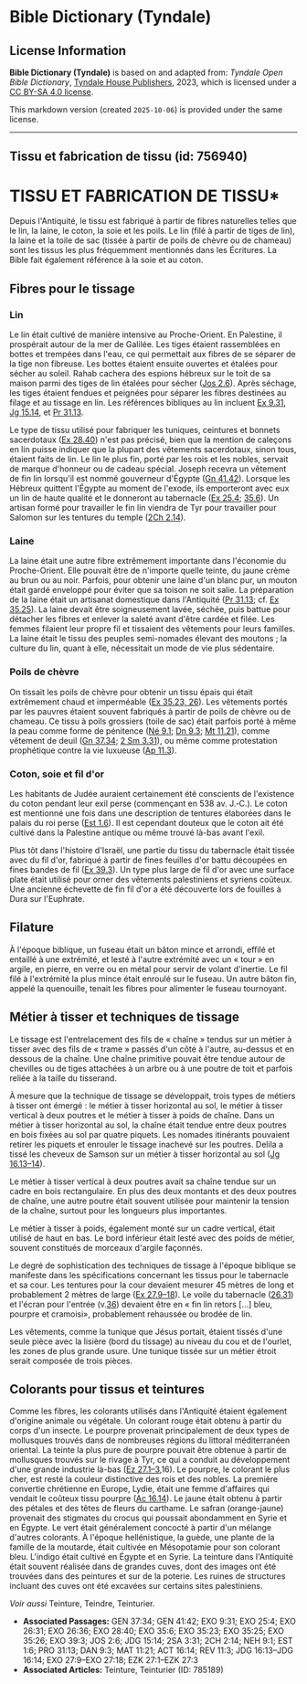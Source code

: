 # Bible Dictionary (Tyndale)

## License Information

**Bible Dictionary (Tyndale)** is based on and adapted from: _Tyndale Open Bible Dictionary_, [Tyndale House Publishers](https://tyndaleopenresources.com/), 2023, which is licensed under a [CC BY-SA 4.0 license](https://creativecommons.org/licenses/by-sa/4.0/legalcode.en).

This markdown version (created `2025-10-06`) is provided under the same license.



--------------------------------

## Tissu et fabrication de tissu (id: 756940)

TISSU ET FABRICATION DE TISSU\*
===============================

Depuis l'Antiquité, le tissu est fabriqué à partir de fibres naturelles telles que le lin, la laine, le coton, la soie et les poils. Le lin (filé à partir de tiges de lin), la laine et la toile de sac (tissée à partir de poils de chèvre ou de chameau) sont les tissus les plus fréquemment mentionnés dans les Écritures. La Bible fait également référence à la soie et au coton.

Fibres pour le tissage
----------------------

### Lin

Le lin était cultivé de manière intensive au Proche\-Orient. En Palestine, il prospérait autour de la mer de Galilée. Les tiges étaient rassemblées en bottes et trempées dans l'eau, ce qui permettait aux fibres de se séparer de la tige non fibreuse. Les bottes étaient ensuite ouvertes et étalées pour sécher au soleil. Rahab cachera des espions hébreux sur le toit de sa maison parmi des tiges de lin étalées pour sécher ([Jos 2\.6](https://ref.ly/Josh2:6)). Après séchage, les tiges étaient fendues et peignées pour séparer les fibres destinées au filage et au tissage en lin. Les références bibliques au lin incluent [Ex 9\.31](https://ref.ly/Exod9:31), [Jg 15\.14](https://ref.ly/Judg15:14), et [Pr 31\.13](https://ref.ly/Prov31:13).

Le type de tissu utilisé pour fabriquer les tuniques, ceintures et bonnets sacerdotaux ([Ex 28\.40](https://ref.ly/Exod28:40)) n'est pas précisé, bien que la mention de caleçons en lin puisse indiquer que la plupart des vêtements sacerdotaux, sinon tous, étaient faits de lin. Le lin le plus fin, porté par les rois et les nobles, servait de marque d'honneur ou de cadeau spécial. Joseph recevra un vêtement de fin lin lorsqu'il est nommé gouverneur d'Égypte ([Gn 41\.42](https://ref.ly/Gen41:42)). Lorsque les Hébreux quittent l'Égypte au moment de l'exode, ils emporteront avec eux un lin de haute qualité et le donneront au tabernacle ([Ex 25\.4](https://ref.ly/Exod25:4); [35\.6](https://ref.ly/Exod35:6)). Un artisan formé pour travailler le fin lin viendra de Tyr pour travailler pour Salomon sur les tentures du temple ([2Ch 2\.14](https://ref.ly/2Chr2:14)).

### Laine

La laine était une autre fibre extrêmement importante dans l'économie du Proche\-Orient. Elle pouvait être de n'importe quelle teinte, du jaune crème au brun ou au noir. Parfois, pour obtenir une laine d'un blanc pur, un mouton était gardé enveloppé pour éviter que sa toison ne soit salie. La préparation de la laine était un artisanat domestique dans l'Antiquité ([Pr 31\.13](https://ref.ly/Prov31:13); cf. [Ex 35\.25](https://ref.ly/Exod35:25)). La laine devait être soigneusement lavée, séchée, puis battue pour détacher les fibres et enlever la saleté avant d'être cardée et filée. Les femmes filaient leur propre fil et tissaient des vêtements pour leurs familles. La laine était le tissu des peuples semi\-nomades élevant des moutons ; la culture du lin, quant à elle, nécessitait un mode de vie plus sédentaire.

### Poils de chèvre

On tissait les poils de chèvre pour obtenir un tissu épais qui était extrêmement chaud et imperméable ([Ex 35\.23, 26](https://ref.ly/Exod35:23,Exod35:26)). Les vêtements portés par les pauvres étaient souvent fabriqués à partir de poils de chèvre ou de chameau. Ce tissu à poils grossiers (toile de sac) était parfois porté à même la peau comme forme de pénitence ([Né 9\.1](https://ref.ly/Neh9:1); [Dn 9\.3](https://ref.ly/Dan9:3); [Mt 11\.21](https://ref.ly/Matt11:21)), comme vêtement de deuil ([Gn 37\.34](https://ref.ly/Gen37:34); [2 Sm 3\.31](https://ref.ly/2Sam3:31)), ou même comme protestation prophétique contre la vie luxueuse ([Ap 11\.3](https://ref.ly/Rev11:3)).

### Coton, soie et fil d'or

Les habitants de Judée auraient certainement été conscients de l'existence du coton pendant leur exil perse (commençant en 538 av. J.‑C.). Le coton est mentionné une fois dans une description de tentures élaborées dans le palais du roi perse ([Est 1\.6](https://ref.ly/Esth1:6)). Il est cependant douteux que le coton ait été cultivé dans la Palestine antique ou même trouvé là\-bas avant l'exil.

Plus tôt dans l'histoire d'Israël, une partie du tissu du tabernacle était tissée avec du fil d'or, fabriqué à partir de fines feuilles d'or battu découpées en fines bandes de fil ([Ex 39\.3](https://ref.ly/Exod39:3)). Un type plus large de fil d'or avec une surface plate était utilisé pour orner des vêtements palestiniens et syriens coûteux. Une ancienne échevette de fin fil d'or a été découverte lors de fouilles à Dura sur l'Euphrate.

Filature
--------

À l'époque biblique, un fuseau était un bâton mince et arrondi, effilé et entaillé à une extrémité, et lesté à l'autre extrémité avec un « tour » en argile, en pierre, en verre ou en métal pour servir de volant d'inertie. Le fil filé à l'extrémité la plus mince était enroulé sur le fuseau. Un autre bâton fin, appelé la quenouille, tenait les fibres pour alimenter le fuseau tournoyant.

Métier à tisser et techniques de tissage
----------------------------------------

Le tissage est l'entrelacement des fils de « chaîne » tendus sur un métier à tisser avec des fils de « trame » passés d'un côté à l'autre, au\-dessus et en dessous de la chaîne. Une chaîne primitive pouvait être tendue autour de chevilles ou de tiges attachées à un arbre ou à une poutre de toit et parfois reliée à la taille du tisserand.

À mesure que la technique de tissage se développait, trois types de métiers à tisser ont émergé : le métier à tisser horizontal au sol, le métier à tisser vertical à deux poutres et le métier à tisser à poids de chaîne. Dans un métier à tisser horizontal au sol, la chaîne était tendue entre deux poutres en bois fixées au sol par quatre piquets. Les nomades itinérants pouvaient retirer les piquets et enrouler le tissage inachevé sur les poutres. Delila a tissé les cheveux de Samson sur un métier à tisser horizontal au sol ([Jg 16\.13–14](https://ref.ly/Judg16:13-Judg16:14)).

Le métier à tisser vertical à deux poutres avait sa chaîne tendue sur un cadre en bois rectangulaire. En plus des deux montants et des deux poutres de chaîne, une autre poutre était souvent utilisée pour maintenir la tension de la chaîne, surtout pour les longueurs plus importantes.

Le métier à tisser à poids, également monté sur un cadre vertical, était utilisé de haut en bas. Le bord inférieur était lesté avec des poids de métier, souvent constitués de morceaux d'argile façonnés.

Le degré de sophistication des techniques de tissage à l'époque biblique se manifeste dans les spécifications concernant les tissus pour le tabernacle et sa cour. Les tentures pour la cour devaient mesurer 45 mètres de long et probablement 2 mètres de large ([Ex 27\.9–18](https://ref.ly/Exod27:9-Exod27:18)). Le voile du tabernacle ([26\.31](https://ref.ly/Exod26:31)) et l'écran pour l'entrée (v.[36](https://ref.ly/Exod26:36)) devaient être en « fin lin retors \[...] bleu, pourpre et cramoisi», probablement rehaussée ou brodée de lin.

Les vêtements, comme la tunique que Jésus portait, étaient tissés d'une seule pièce avec la lisière (bord du tissage) au niveau du cou et de l'ourlet, les zones de plus grande usure. Une tunique tissée sur un métier étroit serait composée de trois pièces.

Colorants pour tissus et teintures
----------------------------------

Comme les fibres, les colorants utilisés dans l'Antiquité étaient également d'origine animale ou végétale. Un colorant rouge était obtenu à partir du corps d'un insecte. Le pourpre provenait principalement de deux types de mollusques trouvés dans de nombreuses régions du littoral méditerranéen oriental. La teinte la plus pure de pourpre pouvait être obtenue à partir de mollusques trouvés sur le rivage à Tyr, ce qui a conduit au développement d'une grande industrie là\-bas ([Ez 27\.1–3](https://ref.ly/Ezek27:1-Ezek27:3),16\). Le pourpre, le colorant le plus cher, est resté la couleur distinctive des rois et des nobles. La première convertie chrétienne en Europe, Lydie, était une femme d'affaires qui vendait le coûteux tissu pourpre ([Ac 16\.14](https://ref.ly/Acts16:14)). Le jaune était obtenu à partir des pétales et des têtes de fleurs du carthame. Le safran (orange\-jaune) provenait des stigmates du crocus qui poussait abondamment en Syrie et en Égypte. Le vert était généralement concocté à partir d'un mélange d'autres colorants. À l'époque hellénistique, la guède, une plante de la famille de la moutarde, était cultivée en Mésopotamie pour son colorant bleu. L'indigo était cultivé en Égypte et en Syrie. La teinture dans l'Antiquité était souvent réalisée dans de grandes cuves, dont des images ont été trouvées dans des peintures et sur de la poterie. Les ruines de structures incluant des cuves ont été excavées sur certains sites palestiniens.

*Voir aussi* Teinture, Teindre, Teinturier.

* **Associated Passages:** GEN 37:34; GEN 41:42; EXO 9:31; EXO 25:4; EXO 26:31; EXO 26:36; EXO 28:40; EXO 35:6; EXO 35:23; EXO 35:25; EXO 35:26; EXO 39:3; JOS 2:6; JDG 15:14; 2SA 3:31; 2CH 2:14; NEH 9:1; EST 1:6; PRO 31:13; DAN 9:3; MAT 11:21; ACT 16:14; REV 11:3; JDG 16:13–JDG 16:14; EXO 27:9–EXO 27:18; EZK 27:1–EZK 27:3
* **Associated Articles:** Teinture, Teinturier (ID: 785189)

